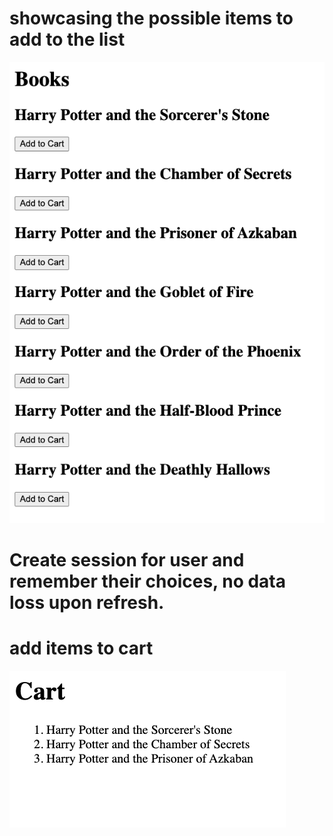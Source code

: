 
# showcasing the possible items to add to the list

![](shoppinglist.png)

# Create session for user and remember their choices, no data loss upon refresh.

# add items to cart

![](persistentdata.png)